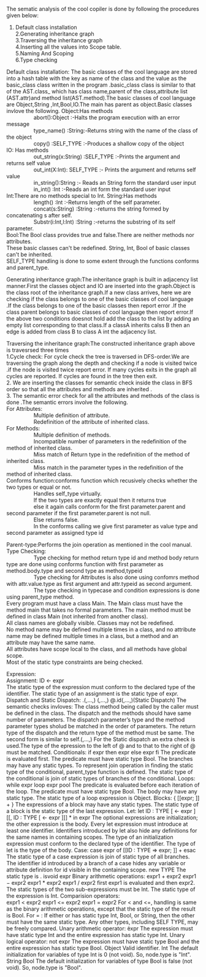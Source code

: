 The sematic analysis of the cool copiler is done by following the procedures given below:   
1. Default class installation   
2.Generating inheritance graph   
3.Traversing the inheritance graph   
4.Inserting all the values into Scope table.  
5.Naming And Scoping   
6.Type checking   

Default class installation: The basic classes of the cool language are stored into a hash table with the key as name of the class and the value as the basic_class class written in the program .basic_class class is similar to that of the AST.class_ which has class name,parent of the class,attribute list (AST.attr)and method list(AST.method).The basic classes of cool language are Object,String ,Int,Bool,IO.The main has parent as object.Basic classes invlove the following.
Object:Has methods    
&nbsp;&nbsp;&nbsp;&nbsp;&nbsp;&nbsp;&nbsp;&nbsp;&nbsp;&nbsp;&nbsp;&nbsp;&nbsp;&nbsp;&nbsp;&nbsp;&nbsp;	abort():Object :-Halts the program execution with an error message   
&nbsp;&nbsp;&nbsp;&nbsp;&nbsp;&nbsp;&nbsp;&nbsp;&nbsp;&nbsp;&nbsp;&nbsp;&nbsp;&nbsp;&nbsp;&nbsp;&nbsp;	type_name() :String:-Returns string with the name of the class of the object  
&nbsp;&nbsp;&nbsp;&nbsp;&nbsp;&nbsp;&nbsp;&nbsp;&nbsp;&nbsp;&nbsp;&nbsp;&nbsp;&nbsp;&nbsp;&nbsp;&nbsp;	copy() :SELF_TYPE :-Produces a shallow copy of the object   
IO: Has methods   
&nbsp;&nbsp;&nbsp;&nbsp;&nbsp;&nbsp;&nbsp;&nbsp;&nbsp;&nbsp;&nbsp;&nbsp;&nbsp;&nbsp;&nbsp;&nbsp;&nbsp;	out_string(x:String) :SELF_TYPE :-Prints the argument and returns self value  
&nbsp;&nbsp;&nbsp;&nbsp;&nbsp;&nbsp;&nbsp;&nbsp;&nbsp;&nbsp;&nbsp;&nbsp;&nbsp;&nbsp;&nbsp;&nbsp;&nbsp;	out_int(X:Int): SELF_TYPE :- Prints the argument and returns self value   
&nbsp;&nbsp;&nbsp;&nbsp;&nbsp;&nbsp;&nbsp;&nbsp;&nbsp;&nbsp;&nbsp;&nbsp;&nbsp;&nbsp;&nbsp;&nbsp;&nbsp;	in_string():String :- Reads an String form the standard user input
&nbsp;&nbsp;&nbsp;&nbsp;&nbsp;&nbsp;&nbsp;&nbsp;&nbsp;&nbsp;&nbsp;&nbsp;&nbsp;&nbsp;&nbsp;&nbsp;&nbsp;	in_int() :Int :-Reads an int form the standard user input
&nbsp;&nbsp;&nbsp;&nbsp;&nbsp;&nbsp;&nbsp;&nbsp;&nbsp;&nbsp;&nbsp;&nbsp;&nbsp;&nbsp;&nbsp;&nbsp;&nbsp; Int:There are no methods special to Int.
String:Has methods   
&nbsp;&nbsp;&nbsp;&nbsp;&nbsp;&nbsp;&nbsp;&nbsp;&nbsp;&nbsp;&nbsp;&nbsp;&nbsp;&nbsp;&nbsp;&nbsp;&nbsp;	length() :Int :-Returns length of the self parameter.   
&nbsp;&nbsp;&nbsp;&nbsp;&nbsp;&nbsp;&nbsp;&nbsp;&nbsp;&nbsp;&nbsp;&nbsp;&nbsp;&nbsp;&nbsp;&nbsp;&nbsp;	concat(s:String) :String :-returns the string formed by concatenating s after self.   
&nbsp;&nbsp;&nbsp;&nbsp;&nbsp;&nbsp;&nbsp;&nbsp;&nbsp;&nbsp;&nbsp;&nbsp;&nbsp;&nbsp;&nbsp;&nbsp;&nbsp;	Substr(i:Int,l:Int) :String :-returns the substring of its self parameter.    
Bool:The Bool class provides true and false.There are neither methods nor attributes.   
These basic classes can't be redefined. String, Int, Bool of basic classes can't be inherited.   
SELF_TYPE handling is done to some extent through the functions conforms and parent_type.   
    
Generating inheritance graph:The inheritance graph is built in adjacency list manner.First the classes object and IO are inserted into the graph.Object is the class root of the inheritance graph.If a new class arrives, here we are checking if the class belongs to one of the basic classes of cool language .If the class belongs to one of the basic classes then report error .If the class parent belongs to basic classes of cool language then report error.If the above two conditions doesnot hold add the class to the list by adding an empty list corresponding to that class.If a classA inherits calss B then an edge is added from class B to class A int the adjacency list.   
   
Traversing the inheritance graph:The constructed inheritance graph above is travesrsed three times   
1.Cycle check: For cycle check the tree is traversed in DFS-order.We are traversing the graph along the depth and checking if a node is visited twice .if the node is visited twice report error. If many cycles exits in the graph all cycles are reported. If cycles are found in the tree then exit.   
2. We are inserting the classes for semantic check inside the class in BFS order so that all the attributes and methods are inherited .  
3. The semantic error check for all the attributes and methods of the class is done .The semantic errors involve the following.  
For Attributes:  
&nbsp;&nbsp;&nbsp;&nbsp;&nbsp;&nbsp;&nbsp;&nbsp;&nbsp;&nbsp;&nbsp;&nbsp;&nbsp;&nbsp;&nbsp;&nbsp;&nbsp;	Multiple definition of attribute.   
&nbsp;&nbsp;&nbsp;&nbsp;&nbsp;&nbsp;&nbsp;&nbsp;&nbsp;&nbsp;&nbsp;&nbsp;&nbsp;&nbsp;&nbsp;&nbsp;&nbsp;	Redefinition of the attribute of inherited class.  
For Methods:  
&nbsp;&nbsp;&nbsp;&nbsp;&nbsp;&nbsp;&nbsp;&nbsp;&nbsp;&nbsp;&nbsp;&nbsp;&nbsp;&nbsp;&nbsp;&nbsp;&nbsp;	Multiple definition of methods.   
&nbsp;&nbsp;&nbsp;&nbsp;&nbsp;&nbsp;&nbsp;&nbsp;&nbsp;&nbsp;&nbsp;&nbsp;&nbsp;&nbsp;&nbsp;&nbsp;&nbsp;	Incompatible number of parameters in the redefinition of the method of inherited class.  
&nbsp;&nbsp;&nbsp;&nbsp;&nbsp;&nbsp;&nbsp;&nbsp;&nbsp;&nbsp;&nbsp;&nbsp;&nbsp;&nbsp;&nbsp;&nbsp;&nbsp;	Miss match of Return type in the redefinition of the method of inherited class.  
&nbsp;&nbsp;&nbsp;&nbsp;&nbsp;&nbsp;&nbsp;&nbsp;&nbsp;&nbsp;&nbsp;&nbsp;&nbsp;&nbsp;&nbsp;&nbsp;&nbsp;	Miss match in the parameter types in the redefinition of the method of inherited class.  
Conforms function:conforms function which recusively checks whether the two types or equal or not.  
&nbsp;&nbsp;&nbsp;&nbsp;&nbsp;&nbsp;&nbsp;&nbsp;&nbsp;&nbsp;&nbsp;&nbsp;&nbsp;&nbsp;&nbsp;&nbsp;&nbsp;	Handles self_type virtually.  
&nbsp;&nbsp;&nbsp;&nbsp;&nbsp;&nbsp;&nbsp;&nbsp;&nbsp;&nbsp;&nbsp;&nbsp;&nbsp;&nbsp;&nbsp;&nbsp;&nbsp;	If the two types are exactly equal then it returns true  
&nbsp;&nbsp;&nbsp;&nbsp;&nbsp;&nbsp;&nbsp;&nbsp;&nbsp;&nbsp;&nbsp;&nbsp;&nbsp;&nbsp;&nbsp;&nbsp;&nbsp;	else it again calls conform for the first parameter.parent and second parameter if the first parameter.parent is not null.   
&nbsp;&nbsp;&nbsp;&nbsp;&nbsp;&nbsp;&nbsp;&nbsp;&nbsp;&nbsp;&nbsp;&nbsp;&nbsp;&nbsp;&nbsp;&nbsp;&nbsp;	Else returns false.  
&nbsp;&nbsp;&nbsp;&nbsp;&nbsp;&nbsp;&nbsp;&nbsp;&nbsp;&nbsp;&nbsp;&nbsp;&nbsp;&nbsp;&nbsp;&nbsp;&nbsp;	In the conforms calling we give first parameter as value type and second parameter as assigned type id   
    
Parent-type:Performs the join operation as mentioned in the cool manual.  
Type Checking:   
&nbsp;&nbsp;&nbsp;&nbsp;&nbsp;&nbsp;&nbsp;&nbsp;&nbsp;&nbsp;&nbsp;&nbsp;&nbsp;&nbsp;&nbsp;&nbsp;&nbsp;	Type checking for method return type id and method body return type are done using conforms function with first parameter as method.body.type and second type as method,typeid  
&nbsp;&nbsp;&nbsp;&nbsp;&nbsp;&nbsp;&nbsp;&nbsp;&nbsp;&nbsp;&nbsp;&nbsp;&nbsp;&nbsp;&nbsp;&nbsp;&nbsp;	Type checking for Attributes is also done using confomrs method with attr.value.type as first argument and attr.typeid as second argument.  
&nbsp;&nbsp;&nbsp;&nbsp;&nbsp;&nbsp;&nbsp;&nbsp;&nbsp;&nbsp;&nbsp;&nbsp;&nbsp;&nbsp;&nbsp;&nbsp;&nbsp;	The type checking in typecase and condition expressions is done using parent_type method.  
Every program must have a class Main. The Main class must have the method main that takes no formal parameters. The main method must be defined in class Main (not inherited from another class).  
All class names are globally visible. Classes may not be redefined.  
No method name may be defined multiple times in a class, and no attribute name may be defined multiple times in a class, but a method and an attribute may have the same name.   
All attributes have scope local to the class, and all methods have global scope.  
Most of the static type constraints are being checked.  
   
Expression:   
Assignment: ID <- expr   
	The static type of the expression must conform to the declared type of the identifier. 
	The static type of an assignment is the static type of expr.
Dispatch and Static Dispatch:
	<expr>.<id>(<expr>,...,<expr>)
	<id>(<expr>,...,<expr>)
	<expr>@<type>.id(<expr>,...,<expr>)(Static Dispatch)
	The semantic checks invloves:
	The class method being called by the caller must be defined in the class.
	The dispatch and the methods should have same number of parameters.
	The dispatch parameter’s type and the method parameter types sholud be matched in the order of parameters.
	The return type of the dispatch and the return type of the method must be same.
	The second form is similar to self.<id>(<expr>,...,<expr>)
	For the Static dispatch an extra check is used.The type of the epression to the left of @ and to that to the right of @ must be matched.
Conditionals: if expr then expr else expr fi
	The predicate is evaluated first. The predicate must have static type Bool.
	The branches may have any static types. 
	To represent join operation in finding the static type of the conditional, parent_type function is defined. 
	The static type of the conditional is join of static types of branches of the conditional.
Loops: while expr loop expr pool
	The predicate is evaluated before each iteration of the loop. 
	The predicate must have static type Bool. 
	The body may have any static type. 
	The static type of a loop expression is Object.
Blocks: { [[expr; ]] + }
	The expressions of a block may have any static types. 
	The static type of a block is the static type of the last expression.
Let: let ID : TYPE [ <- expr ] [[, ID : TYPE [ <- expr ]]] * in expr
	The optional expressions are initialization; the other expression is the body. 
	Every let expression must introduce at least one identifier.
	Identifiers introduced by let also hide any definitions for the same names in containing scopes.
	The type of an initialization expression must conform to the declared type of the identifier. 
	The type of let is the type of the body.
Case: case expr of [[ID : TYPE => expr; ]] + esac
	The static type of a case expression is join of static type of all branches.
	The identifier id introduced by a branch of a case hides any variable or attribute definition for id visible in the containing scope.
new TYPE
	The static type is <type>.
isvoid expr
Binary arithmetic operations:
	expr1 + expr2
	expr1 − expr2
	expr1 * expr2
	expr1 / expr2
	first expr1 is evaluated and then expr2.
	The static types of the two sub-expressions must be Int.
	The static type of the expression is Int.
Comparision operators:	
	expr1 < expr2
	expr1 <= expr2
	expr1 = expr2
	For < and <=, handling is same as the binary arithmetic operations, except that the static type of the result is Bool.
	For = : If either <expr1> or <expr2> has static type Int, Bool, or String, then the other must have the same static type. Any other types, including SELF TYPE, may be freely compared.
Unary arithmetic operator:  ̃expr
	The expression <expr> must have static type Int and the entire expression has static type Int.
Unary logical operator: not expr
	The expression must have static type Bool and the entire expression has static type Bool.
Object
	Valid identifier.
Int
	The default initialization for variables of type Int is 0 (not void). So, node.type is "Int".
String
Bool
	The default initialization for variables of type Bool is false (not void). So, node.type is "Bool".



